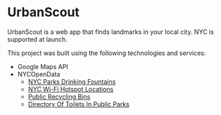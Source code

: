 # UrbanScout

UrbanScout is a web app that finds landmarks in your local city. NYC is supported at launch.

This project was built using the following technologies and services:
- Google Maps API
- NYCOpenData
	- [NYC Parks Drinking Fountains](https://data.cityofnewyork.us/Environment/NYC-Parks-Drinking-Fountains/622h-mkfu)
	- [NYC Wi-Fi Hotspot Locations](https://data.cityofnewyork.us/City-Government/NYC-Wi-Fi-Hotspot-Locations/yjub-udmw)
	- [Public Recycling Bins](https://data.cityofnewyork.us/Environment/Public-Recycling-Bins/sxx4-xhzg)
	- [Directory Of Toilets In Public Parks](https://data.cityofnewyork.us/Recreation/Directory-Of-Toilets-In-Public-Parks/hjae-yuav/data)
